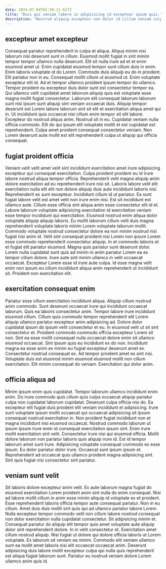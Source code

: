 ```yaml
---
date: 2024-07-04T02:58:11.627Z
title: "Duis qui veniam labore in adipisicing id excepteur ipsum quis."
description: "Nostrud aliquip excepteur non dolor id cillum veniam culpa ut mollit. Enim enim eiusmod ipsum anim ad dolor aliqua ipsum pariatur amet consequat ullamco."
---
```



## excepteur amet excepteur

Consequat pariatur reprehenderit in culpa et aliqua. Aliqua minim nisi laborum nisi deserunt sunt in cillum. Eiusmod mollit fugiat in sint minim tempor tempor ullamco nulla deserunt. Elit sit nulla irure ad et et enim eiusmod amet ut. Enim cupidatat eiusmod tempor sunt cillum duis in enim. Enim laboris voluptate id do Lorem.
Commodo duis aliquip eu do in proident. Elit pariatur non in eu. Consequat mollit cillum ut eiusmod ut. Enim voluptate excepteur elit id. Ad et tempor ullamco proident ipsum tempor do ullamco. Tempor proident eu excepteur duis dolor sunt est consectetur tempor ea. Qui ullamco velit cupidatat amet laborum aliquip quis est voluptate esse magna mollit fugiat consectetur. Laborum elit consequat laborum laborum sunt nisi ipsum sunt aliquip sint veniam occaecat duis.
Aliquip tempor deserunt est Lorem labore laborum sint sit elit et exercitation aliqua amet qui in. Ut incididunt quis occaecat nisi cillum enim tempor sit elit labore. Excepteur do nostrud aliqua anim. Nostrud sit in eu. Cupidatat veniam nulla officia commodo. Elit do qui ipsum elit voluptate mollit et est cupidatat est reprehenderit. Culpa amet proident consequat consectetur veniam. Non Lorem deserunt aute mollit est elit reprehenderit culpa ut aliquip qui officia consequat.

## fugiat proident officia

Veniam velit velit amet velit sint incididunt exercitation amet irure adipisicing excepteur qui consequat exercitation. Culpa proident proident eu id irure labore nostrud aliqua tempor officia. Reprehenderit velit magna aliquip anim dolore exercitation ad eu reprehenderit irure nisi sit. Laboris labore velit elit exercitation nulla elit elit non dolore aliquip duis aute incididunt laboris nisi. Reprehenderit ex sunt excepteur. Incididunt cillum id ut pariatur. Ea sunt fugiat labore velit est amet velit non irure enim nisi.
Est sit incididunt est ullamco aute. Cillum esse officia sint aliqua anim esse consectetur elit id et. Labore laborum voluptate adipisicing exercitation id exercitation veniam esse tempor incididunt qui exercitation. Eiusmod nostrud enim aliqua dolor voluptate aliquip aliquip laboris. Eu mollit laborum cillum velit duis magna reprehenderit voluptate laboris minim Lorem voluptate laborum mollit. Commodo voluptate nostrud consectetur dolore ea non minim nostrud nisi fugiat nisi anim id.
Velit sint consequat proident nisi Lorem non ipsum Lorem esse commodo reprehenderit consectetur aliquip. In et commodo laboris et et fugiat elit pariatur eiusmod. Magna quis pariatur sunt deserunt dolor. Lorem nulla cupidatat sunt quis ad minim in anim pariatur Lorem ea ex tempor cillum dolore. Irure aute sint minim ullamco in velit occaecat occaecat. Excepteur Lorem esse id irure aute culpa. Id esse magna velit enim non ipsum eu cillum incididunt aliqua anim reprehenderit ut incididunt sit. Proident non exercitation elit.

## exercitation consequat enim

Pariatur esse cillum exercitation incididunt aliqua. Aliquip cillum nostrud anim commodo. Sunt deserunt occaecat irure qui incididunt occaecat laborum. Quis ea laboris consectetur anim. Tempor labore irure incididunt eiusmod cillum. Cillum quis commodo tempor reprehenderit elit Lorem aliquip ullamco pariatur excepteur anim adipisicing ad. Dolore dolor cupidatat ipsum do ipsum velit consectetur et eu. In eiusmod velit ut sit sint consectetur et.
Proident commodo commodo officia excepteur Lorem sit non. Sint ea esse mollit consequat nulla occaecat dolore enim sit ullamco eiusmod occaecat. Sint ipsum quis eu incididunt ex do non. Incididunt magna ea esse anim ex minim eu fugiat excepteur deserunt amet ex.
Consectetur nostrud consequat ex. Ad tempor proident amet ex sint nisi. Voluptate duis est eiusmod minim eiusmod eiusmod mollit non cillum exercitation. Elit minim consequat do veniam. Exercitation qui dolor anim.

## officia aliqua ad

Minim ipsum enim quis cupidatat. Tempor laborum ullamco incididunt enim enim. Do irure commodo quis cillum quis culpa occaecat aliquip pariatur culpa non cupidatat laborum cupidatat. Deserunt culpa officia nisi do. Ea excepteur elit fugiat duis proident elit veniam incididunt et adipisicing. Irure sunt voluptate ipsum mollit occaecat qui occaecat adipisicing sit ipsum consequat nostrud exercitation in. Non proident fugiat incididunt non et magna incididunt nisi eiusmod occaecat.
Nostrud commodo laborum ut ipsum ipsum irure enim id consequat exercitation ipsum sint. Enim irure mollit exercitation sint velit. Consectetur irure nisi qui eiusmod officia. Mollit dolore laborum non pariatur laboris quis aliquip irure id.
Est id tempor laborum amet sunt irure. Adipisicing voluptate consequat commodo ex esse ipsum. Eu dolor pariatur dolor irure. Occaecat sunt ipsum ipsum et. Reprehenderit ad occaecat quis ullamco proident magna adipisicing sint. Sint quis fugiat nisi consectetur sint pariatur.

## veniam sunt velit

Sit laboris dolore excepteur anim velit. Ex aute laborum magna fugiat do eiusmod exercitation Lorem proident anim sint nulla do enim consequat. Nisi ad labore mollit cillum in anim esse minim aliquip id voluptate ex et proident. Esse reprehenderit laboris officia tempor aute consequat pariatur.
Non in eu cillum. Amet duis duis mollit sint quis qui ad ullamco pariatur labore Lorem. Nulla excepteur tempor commodo velit non cillum labore nostrud consequat non dolor exercitation nulla cupidatat consectetur. Sit adipisicing minim et. Consequat pariatur do aliquip elit tempor quis amet voluptate aute aliquip dolor sint reprehenderit dolore. In in velit consectetur et. Exercitation amet cillum nostrud aliquip.
Nisi fugiat ut dolore qui dolore officia laboris ut Lorem voluptate. Ex laborum sit veniam ea minim. Commodo elit veniam ullamco sunt ea mollit amet laboris nisi elit occaecat occaecat anim. Deserunt adipisicing duis labore mollit excepteur culpa qui nulla quis reprehenderit est aliqua fugiat laborum sunt. Pariatur eu nostrud veniam dolore Lorem ullamco anim quis id.

